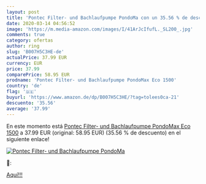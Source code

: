 ```yaml
---
layout: post
title: 'Pontec Filter- und Bachlaufpumpe PondoMa con un 35.56 % de descuento'
date: 2020-03-14 04:56:52
image: 'https://m.media-amazon.com/images/I/41ArJcIfufL._SL200_.jpg'
comments: true
category: ofertas
author: ring
slug: 'B007H5C3HE-de'
actualPrice: 37.99 EUR
currency: EUR
price: 37.99
comparePrice: 58.95 EUR
prodname: 'Pontec Filter- und Bachlaufpumpe PondoMax Eco 1500'
country: 'de'
flag: '🇩🇪'
buyurl: 'https://www.amazon.de/dp/B007H5C3HE/?tag=tolees0ca-21'
descuento: '35.56'
average: '37.99'
---
```


En este momento está [Pontec Filter- und Bachlaufpumpe PondoMax Eco 1500](https://www.amazon.de/dp/B007H5C3HE/?tag=tolees0ca-21) a 37.99 EUR (original: 58.95 EUR) (35.56 %  de descuento) en el siguiente enlace!

[![Pontec Filter- und Bachlaufpumpe PondoMa](https://m.media-amazon.com/images/I/41ArJcIfufL._SL200_.jpg)](https://www.amazon.de/dp/B007H5C3HE/?tag=tolees0ca-21)

🔎:


[Aquí!!!](https://www.amazon.de/dp/B007H5C3HE/?tag=tolees0ca-21)
